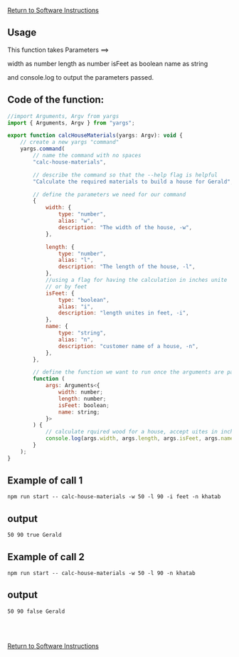 
[Return to Software Instructions](../software-instructions.md) 

## Usage
This function takes Parameters ==> 

width  as number
length as number
isFeet as boolean
name   as string 

and console.log to output the parameters passed.

## Code of the function: 

```javascript
//import Arguments, Argv from yargs
import { Arguments, Argv } from "yargs";

export function calcHouseMaterials(yargs: Argv): void {
    // create a new yargs "command"
    yargs.command(
        // name the command with no spaces
        "calc-house-materials",

        // describe the command so that the --help flag is helpful
        "Calculate the required materials to build a house for Gerald",

        // define the parameters we need for our command
        {
            width: {
                type: "number",
                alias: "w",
                description: "The width of the house, -w",
            },

            length: {
                type: "number",
                alias: "l",
                description: "The length of the house, -l",
            },
            //using a flag for having the calculation in inches unite
            // or by feet
            isFeet: {
                type: "boolean",
                alias: "i",
                description: "length unites in feet, -i",
            },
            name: {
                type: "string",
                alias: "n",
                description: "customer name of a house, -n",
            },
        },

        // define the function we want to run once the arguments are parsed
        function (
            args: Arguments<{
                width: number;
                length: number;
                isFeet: boolean;
                name: string;
            }>
        ) {
            // calculate rquired wood for a house, accept uites in inches or feet
            console.log(args.width, args.length, args.isFeet, args.name);
        }
    );
}

```
## Example of call 1
```
npm run start -- calc-house-materials -w 50 -l 90 -i feet -n khatab
```
## output

`50 90 true Gerald`

## Example of call 2
```
npm run start -- calc-house-materials -w 50 -l 90 -n khatab
```
## output

`50 90 false Gerald`

<br/>
<br/>

[Return to Software Instructions](../software-instructions.md) 
